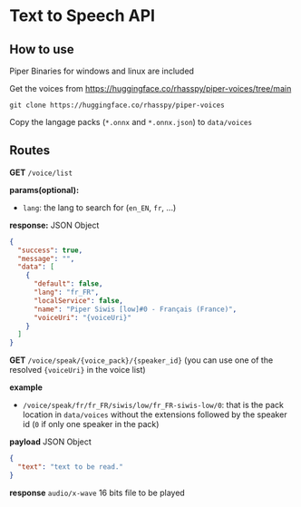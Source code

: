 # Text to Speech API

## How to use

Piper Binaries for windows and linux are included

Get the voices from https://huggingface.co/rhasspy/piper-voices/tree/main

```shell
git clone https://huggingface.co/rhasspy/piper-voices
```

Copy the langage packs (`*.onnx` and `*.onnx.json`) to `data/voices`

## Routes

**GET** `/voice/list`


**params(optional):**

- `lang`: the lang to search for (`en_EN`, `fr`, ...)



**response:** JSON Object

```json
{
  "success": true,
  "message": "",
  "data": [
    {
      "default": false,
      "lang": "fr_FR",
      "localService": false,
      "name": "Piper Siwis [low]#0 - Français (France)",
      "voiceUri": "{voiceUri}"
    }
  ]
}
```

**GET** `/voice/speak/{voice_pack}/{speaker_id}` (you can use one of the resolved `{voiceUri}` in the voice list)


**example**

- `/voice/speak/fr/fr_FR/siwis/low/fr_FR-siwis-low/0`: that is the pack location in `data/voices` without the
  extensions followed by the
  speaker id (`0` if only one speaker in the pack)



**payload** JSON Object

```json
{
  "text": "text to be read."
}
```

**response** `audio/x-wave` 16 bits file to be played

